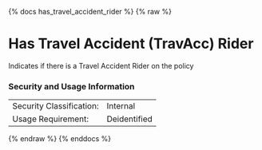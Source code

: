 {% docs has_travel_accident_rider %}
{% raw %}

<a name="has_travel_accident_rider"></a>
# Has Travel Accident (TravAcc) Rider

Indicates if there is a Travel Accident Rider on the policy

### Security and Usage Information
|     |     |
| --- | --- |
| Security Classification: | Internal |
| Usage Requirement:       | Deidentified |

{% endraw %}
{% enddocs %}